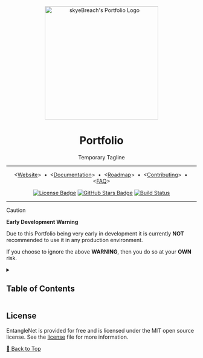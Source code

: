<div align="center">
    <!-- TODO: Replace with correct logo -->
    <!-- Project/Repository Logo -->
    <img alt="skyeBreach's Portfolio Logo"
        src="https://placehold.co/300x150/9A7FDF/FFFFFF?text=Portfolio+Logo"
        width=300
    />
    <!-- Name & Tagline -->
    <div id="toc">
        <ul style="list-style: none; padding: 0;">
            <summary>
                    <h1>Portfolio</h1>
                    <p>Temporary Tagline</p>
            </summary>
        </ul>
    </div>
    <!-- Header Break -->
    <hr/>
    <!-- Quicklinks -->
    <p align="center">
        &lt;<a href="https://github.com/skyeBreach/portfolio">Website</a>&gt;
        <span>&nbsp;&#8226;&nbsp;</span>
        &lt;<a href="./docs/pages/index.md">Documentation</a>&gt;
        <span>&nbsp;&#8226;&nbsp;</span>
        &lt;<a href="./docs/pages/roadmap.md">Roadmap</a>&gt;
        <span>&nbsp;&#8226;&nbsp;</span>
        &lt;<a href="./CONTRIBUTING.md">Contributing</a>&gt;
        <span>&nbsp;&#8226;&nbsp;</span>
        &lt;<a href="./docs/pages/faq.md">FAQ</a>&gt;
    </p>
    <!-- Badges -->
    <p>
        <!-- License Badge -->
        <a
            href="https://github.com/skyeBreach/portfolio/blob/main/LICENSE"
        ><img
            alt="License Badge"
            src="https://flat.badgen.net/github/license/skyeBreach/portfolio"
        ></a>
        <!-- Github Stars Badge -->
        <a
            href="https://github.com/skyeBreach/portfolio/stargazers"
        ><img
            alt="GitHub Stars Badge"
            src="https://flat.badgen.net/github/stars/skyeBreach/portfolio"
        /></a>
        <!-- TODO: Set the correct link -->
        <!-- TODO: Set the correct badge from flat.badgen.net -->
        <!-- Build Status -->
        <a
            href="https://github.com/skyeBreach/portfolio/actions"
        ><img
            alt="Build Status"
            src="https://img.shields.io/github/actions/workflow/status/skyeBreach/portfolio/build.yml?label=Build"
        ></a>
    </p>
    <hr/>
</div>

> [!CAUTION]
> **Early Development Warning**
>
> Due to this Portfolio being very early in development it is currently **NOT** recommended to use it in any production
> environment.
>
> If you choose to ignore the above **WARNING**, then you do so at your **OWN** risk.
>

<details><summary><h2>Table of Contents</h2></summary>

<!-- toc-start -->

- [License](#license)

<!-- toc-end -->

</details>

<!-- =========================================================================================== -->

## License

EntangleNet is provided for free and is licensed under the MIT open source license.
See the [license][LICENSE] file for more information.

[🔼 Back to Top][back-to-top]

<!-- =========================================================================================== -->

[back-to-top]: #portfolio
[license]: https://github.com/skyeBreach/portfolio/blob/main/LICENSE

<!-- =========================================================================================== -->


